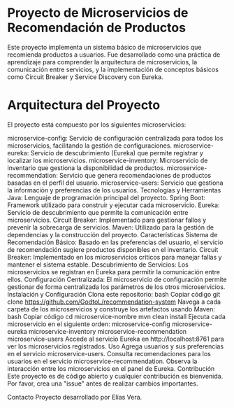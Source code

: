 # Proyecto de Microservicios de Recomendación de Productos
Este proyecto implementa un sistema básico de microservicios que recomienda productos a usuarios. Fue desarrollado como una práctica de aprendizaje para comprender la arquitectura de microservicios, la comunicación entre servicios, y la implementación de conceptos básicos como Circuit Breaker y Service Discovery con Eureka.

# Arquitectura del Proyecto
El proyecto está compuesto por los siguientes microservicios:

microservice-config: Servicio de configuración centralizada para todos los microservicios, facilitando la gestión de configuraciones.
microservice-eureka: Servicio de descubrimiento (Eureka) que permite registrar y localizar los microservicios.
microservice-inventory: Microservicio de inventario que gestiona la disponibilidad de productos.
microservice-recommendation: Servicio que genera recomendaciones de productos basadas en el perfil del usuario.
microservice-users: Servicio que gestiona la información y preferencias de los usuarios.
Tecnologías y Herramientas
Java: Lenguaje de programación principal del proyecto.
Spring Boot: Framework utilizado para construir y ejecutar cada microservicio.
Eureka: Servicio de descubrimiento que permite la comunicación entre microservicios.
Circuit Breaker: Implementado para gestionar fallos y prevenir la sobrecarga de servicios.
Maven: Utilizado para la gestión de dependencias y la construcción del proyecto.
Características
Sistema de Recomendación Básico: Basado en las preferencias del usuario, el servicio de recomendación sugiere productos disponibles en el inventario.
Circuit Breaker: Implementado en los microservicios críticos para manejar fallas y mantener el sistema estable.
Descubrimiento de Servicios: Los microservicios se registran en Eureka para permitir la comunicación entre ellos.
Configuración Centralizada: El microservicio de configuración permite gestionar de forma centralizada los parámetros de los otros microservicios.
Instalación y Configuración
Clona este repositorio:
bash
Copiar código
git clone https://github.com/GodtoL/recommendation-system
Navega a cada carpeta de los microservicios y construye los artefactos usando Maven:
bash
Copiar código
cd microservice-nombre
mvn clean install
Ejecuta cada microservicio en el siguiente orden:
microservice-config
microservice-eureka
microservice-inventory
microservice-recommendation
microservice-users
Accede al servicio Eureka en http://localhost:8761 para ver los microservicios registrados.
Uso
Agrega usuarios y sus preferencias en el servicio microservice-users.
Consulta recomendaciones para los usuarios en el servicio microservice-recommendation.
Observa la interacción entre los microservicios en el panel de Eureka.
Contribución
Este proyecto es de código abierto y cualquier contribución es bienvenida. Por favor, crea una "issue" antes de realizar cambios importantes.

Contacto
Proyecto desarrollado por Elías Vera.
